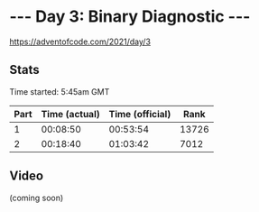 # --- Day 3: Binary Diagnostic ---

https://adventofcode.com/2021/day/3

## Stats

Time started: 5:45am GMT

| Part | Time (actual) | Time (official) | Rank |
| --- | --- | --- | --- |
| 1 | 00:08:50 | 00:53:54 | 13726 |
| 2 | 00:18:40 | 01:03:42 | 7012 |

## Video
(coming soon)
